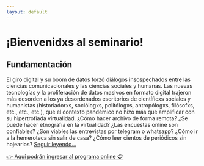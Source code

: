 ```yaml
---
layout: default
---
```


# ¡Bienvenidxs al seminario!

## Fundamentación

El giro digital y su boom de datos forzó diálogos insospechados entre las ciencias comunicacionales y las ciencias sociales y humanas. Las nuevas tecnologías y la proliferación de datos masivos en formato digital trajeron más desorden a los ya desordenados escritorios de científicxs sociales y humanistas (historiadorxs, sociólogxs, politólogxs, antropólogxs, filósofxs, etc., etc., etc.), que el contexto pandémico no hizo más que amplificar con su hipertrofiada virtualidad. ¿Cómo hacer archivo de forma remota? ¿Se puede hacer etnografía en la virtualidad? ¿Las encuestas online son confiables? ¿Son viables las entrevistas por telegram o whatsapp? ¿Cómo ir a la hemeroteca sin salir de casa? ¿Cómo leer cientos de periódicos sin hojearlos? [Seguir leyendo...](https://agusnieto77.github.io/Sem-UNComa/programa)

[👉 Aquí podrán ingresar al programa online 📋](https://agusnieto77.github.io/Sem-UNComa/programa)

